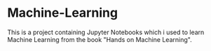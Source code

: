 # Machine-Learning

This is a project containing Jupyter Notebooks which i used to learn Machine Learning from the book "Hands on Machine Learning".
